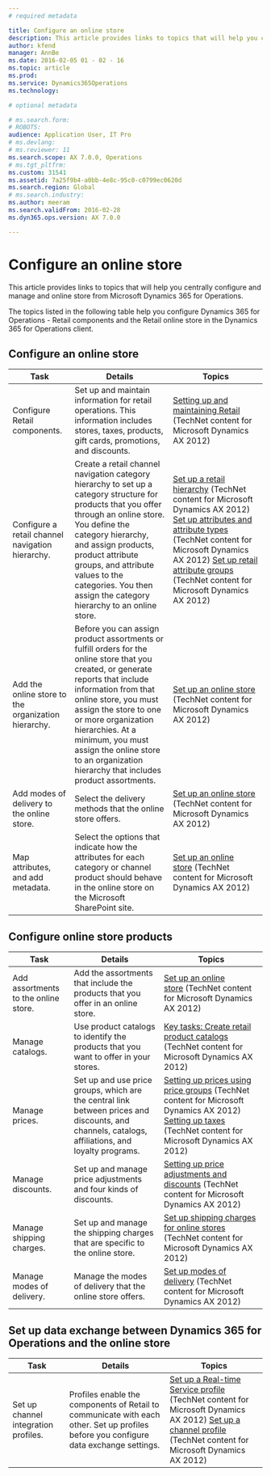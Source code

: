 ```yaml
---
# required metadata

title: Configure an online store
description: This article provides links to topics that will help you centrally configure and manage and online store from Microsoft Dynamics 365 for Operations.
author: kfend
manager: AnnBe
ms.date: 2016-02-05 01 - 02 - 16
ms.topic: article
ms.prod: 
ms.service: Dynamics365Operations
ms.technology: 

# optional metadata

# ms.search.form: 
# ROBOTS: 
audience: Application User, IT Pro
# ms.devlang: 
# ms.reviewer: 11
ms.search.scope: AX 7.0.0, Operations
# ms.tgt_pltfrm: 
ms.custom: 31541
ms.assetid: 7a25f9b4-a0bb-4e8c-95c0-c0799ec0620d
ms.search.region: Global
# ms.search.industry: 
ms.author: meeram
ms.search.validFrom: 2016-02-28
ms.dyn365.ops.version: AX 7.0.0

---
```


# Configure an online store

This article provides links to topics that will help you centrally configure and manage and online store from Microsoft Dynamics 365 for Operations.

The topics listed in the following table help you configure Dynamics 365 for Operations - Retail components and the Retail online store in the Dynamics 365 for Operations client.

## Configure an online store
| Task                                                | Details                                                                                                                                                                                                                                                                                                                                                   | Topics                                                                                                                                                                                                                                                                                                                                                                                                                                   |
|-----------------------------------------------------|-----------------------------------------------------------------------------------------------------------------------------------------------------------------------------------------------------------------------------------------------------------------------------------------------------------------------------------------------------------|------------------------------------------------------------------------------------------------------------------------------------------------------------------------------------------------------------------------------------------------------------------------------------------------------------------------------------------------------------------------------------------------------------------------------------------|
| Configure Retail components.                        | Set up and maintain information for retail operations. This information includes stores, taxes, products, gift cards, promotions, and discounts.                                                                                                                                                                                                          | [Setting up and maintaining Retail](https://technet.microsoft.com/en-us/library/hh597201.aspx) (TechNet content for Microsoft Dynamics AX 2012)                                                                                                                                                                                                                                                                                          |
| Configure a retail channel navigation hierarchy.    | Create a retail channel navigation category hierarchy to set up a category structure for products that you offer through an online store. You define the category hierarchy, and assign products, product attribute groups, and attribute values to the categories. You then assign the category hierarchy to an online store.                            | [Set up a retail hierarchy](https://technet.microsoft.com/en-us/library/hh580593.aspx) (TechNet content for Microsoft Dynamics AX 2012) [Set up attributes and attribute types](https://technet.microsoft.com/en-us/library/hh227548.aspx) (TechNet content for Microsoft Dynamics AX 2012) [Set up retail attribute groups](https://technet.microsoft.com/en-us/library/jj728713.aspx) (TechNet content for Microsoft Dynamics AX 2012) |
| Add the online store to the organization hierarchy. | Before you can assign product assortments or fulfill orders for the online store that you created, or generate reports that include information from that online store, you must assign the store to one or more organization hierarchies. At a minimum, you must assign the online store to an organization hierarchy that includes product assortments. | [Set up an online store](https://technet.microsoft.com/en-us/library/jj682095.aspx) (TechNet content for Microsoft Dynamics AX 2012)                                                                                                                                                                                                                                                                                                     |
| Add modes of delivery to the online store.          | Select the delivery methods that the online store offers.                                                                                                                                                                                                                                                                                                 | [Set up an online store](https://technet.microsoft.com/en-us/library/jj682095.aspx) (TechNet content for Microsoft Dynamics AX 2012)                                                                                                                                                                                                                                                                                                     |
| Map attributes, and add metadata.                   | Select the options that indicate how the attributes for each category or channel product should behave in the online store on the Microsoft SharePoint site.                                                                                                                                                                                              | [Set up an online store](https://technet.microsoft.com/en-us/library/jj682095.aspx) (TechNet content for Microsoft Dynamics AX 2012)                                                                                                                                                                                                                                                                                                     |

## Configure online store products
| Task                                 | Details                                                                                                                                           | Topics                                                                                                                                                                                                                                                                            |
|--------------------------------------|---------------------------------------------------------------------------------------------------------------------------------------------------|-----------------------------------------------------------------------------------------------------------------------------------------------------------------------------------------------------------------------------------------------------------------------------------|
| Add assortments to the online store. | Add the assortments that include the products that you offer in an online store.                                                                  | [Set up an online store](https://technet.microsoft.com/en-us/library/jj682095.aspx) (TechNet content for Microsoft Dynamics AX 2012)                                                                                                                                              |
| Manage catalogs.                     | Use product catalogs to identify the products that you want to offer in your stores.                                                              | [Key tasks: Create retail product catalogs](https://technet.microsoft.com/en-us/library/jj728712.aspx) (TechNet content for Microsoft Dynamics AX 2012)                                                                                                                           |
| Manage prices.                       | Set up and use price groups, which are the central link between prices and discounts, and channels, catalogs, affiliations, and loyalty programs. | [Setting up prices using price groups](https://technet.microsoft.com/en-us/library/hh597169.aspx) (TechNet content for Microsoft Dynamics AX 2012) [Setting up taxes](https://technet.microsoft.com/en-us/library/hh580571.aspx) (TechNet content for Microsoft Dynamics AX 2012) |
| Manage discounts.                    | Set up and manage price adjustments and four kinds of discounts.                                                                                  | [Setting up price adjustments and discounts](https://technet.microsoft.com/en-us/library/hh597114.aspx) (TechNet content for Microsoft Dynamics AX 2012)                                                                                                                          |
| Manage shipping charges.             | Set up and manage the shipping charges that are specific to the online store.                                                                     | [Set up shipping charges for online stores](https://technet.microsoft.com/en-us/library/jj728714.aspx) (TechNet content for Microsoft Dynamics AX 2012)                                                                                                                           |
| Manage modes of delivery.            | Manage the modes of delivery that the online store offers.                                                                                        | [Set up modes of delivery](https://technet.microsoft.com/en-us/library/jj728719.aspx) (TechNet content for Microsoft Dynamics AX 2012)                                                                                                                                            |

## Set up data exchange between Dynamics 365 for Operations and the online store
| Task                                 | Details                                                                                                                               | Topics                                                                                                                                                                                                                                                                                  |
|--------------------------------------|---------------------------------------------------------------------------------------------------------------------------------------|-----------------------------------------------------------------------------------------------------------------------------------------------------------------------------------------------------------------------------------------------------------------------------------------|
| Set up channel integration profiles. | Profiles enable the components of Retail to communicate with each other. Set up profiles before you configure data exchange settings. | [Set up a Real-time Service profile](https://technet.microsoft.com/en-us/library/hh580631.aspx) (TechNet content for Microsoft Dynamics AX 2012) [Set up a channel profile](https://technet.microsoft.com/en-us/library/jj677402.aspx) (TechNet content for Microsoft Dynamics AX 2012) |

 

